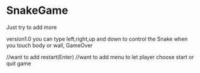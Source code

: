# SnakeGame
Just try to add more

version1.0
you can type left,right,up and down to control the Snake
when you touch body or wall, GameOver

//want to add restart(Enter)
//want to add menu to let player choose start or quit game

